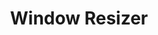 ---
layout: post
title: "Window Resizer"
siteurl: https://chrome.google.com/webstore/detail/window-resizer/kkelicaakdanhinjdeammmilcgefonfh?hl=en
categories: Plugin
---